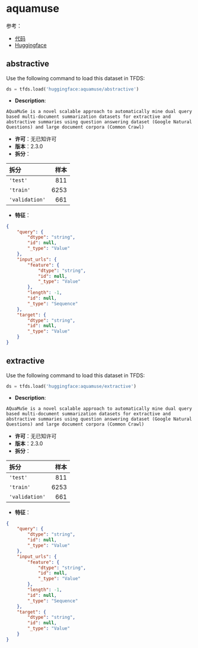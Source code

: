 # aquamuse

参考：

- [代码](https://github.com/huggingface/datasets/blob/master/datasets/aquamuse)
- [Huggingface](https://huggingface.co/datasets/aquamuse)

## abstractive

Use the following command to load this dataset in TFDS:

```python
ds = tfds.load('huggingface:aquamuse/abstractive')
```

- **Description**:

```
AQuaMuSe is a novel scalable approach to automatically mine dual query based multi-document summarization datasets for extractive and abstractive summaries using question answering dataset (Google Natural Questions) and large document corpora (Common Crawl)
```

- **许可**：无已知许可
- **版本**：2.3.0
- **拆分**：

拆分 | 样本
:-- | --:
`'test'` | 811
`'train'` | 6253
`'validation'` | 661

- **特征**：

```json
{
    "query": {
        "dtype": "string",
        "id": null,
        "_type": "Value"
    },
    "input_urls": {
        "feature": {
            "dtype": "string",
            "id": null,
            "_type": "Value"
        },
        "length": -1,
        "id": null,
        "_type": "Sequence"
    },
    "target": {
        "dtype": "string",
        "id": null,
        "_type": "Value"
    }
}
```

## extractive

Use the following command to load this dataset in TFDS:

```python
ds = tfds.load('huggingface:aquamuse/extractive')
```

- **Description**:

```
AQuaMuSe is a novel scalable approach to automatically mine dual query based multi-document summarization datasets for extractive and abstractive summaries using question answering dataset (Google Natural Questions) and large document corpora (Common Crawl)
```

- **许可**：无已知许可
- **版本**：2.3.0
- **拆分**：

拆分 | 样本
:-- | --:
`'test'` | 811
`'train'` | 6253
`'validation'` | 661

- **特征**：

```json
{
    "query": {
        "dtype": "string",
        "id": null,
        "_type": "Value"
    },
    "input_urls": {
        "feature": {
            "dtype": "string",
            "id": null,
            "_type": "Value"
        },
        "length": -1,
        "id": null,
        "_type": "Sequence"
    },
    "target": {
        "dtype": "string",
        "id": null,
        "_type": "Value"
    }
}
```
